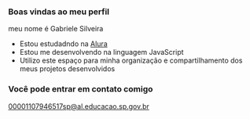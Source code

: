 ### Boas vindas ao meu perfil

meu nome é Gabriele Silveira

- Estou estudadndo na [Alura](www.alura.com.br)
- Estou me desenvolvendo na linguagem JavaScript
- Utilizo este espaço para minha organização e compartilhamento dos meus projetos desenvolvidos

### Você pode entrar em contato comigo

00001107946517sp@al.educacao.sp.gov.br
